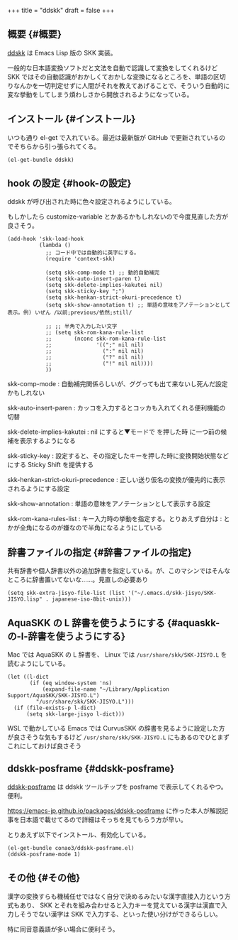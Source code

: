 +++
title = "ddskk"
draft = false
+++

## 概要 {#概要}

[ddskk](http://openlab.ring.gr.jp/skk/ddskk-ja.html) は Emacs Lisp 版の SKK 実装。

一般的な日本語変換ソフトだと文法を自動で認識して変換をしてくれるけど
SKK ではその自動認識がおかしくておかしな変換になるところを、単語の区切りなんかを一切判定せずに人間がそれを教えてあげることで、そういう自動的に変な挙動をしてしまう煩わしさから開放されるようになっている。


## インストール {#インストール}

いつも通り el-get で入れている。最近は最新版が GitHub で更新されているのでそちらから引っ張られてくる。

```emacs-lisp
(el-get-bundle ddskk)
```


## hook の設定 {#hook-の設定}

ddskk が呼び出された時に色々設定されるようにしている。

もしかしたら customize-variable とかあるかもしれないので今度見直した方が良さそう。

```emacs-lisp
(add-hook 'skk-load-hook
          (lambda ()
            ;; コード中では自動的に英字にする。
            (require 'context-skk)

            (setq skk-comp-mode t) ;; 動的自動補完
            (setq skk-auto-insert-paren t)
            (setq skk-delete-implies-kakutei nil)
            (setq skk-sticky-key ";")
            (setq skk-henkan-strict-okuri-precedence t)
            (setq skk-show-annotation t) ;; 単語の意味をアノテーションとして表示。例) いぜん /以前;previous/依然;still/

            ;; ;; 半角で入力したい文字
            ;; (setq skk-rom-kana-rule-list
            ;;       (nconc skk-rom-kana-rule-list
            ;;              '((";" nil nil)
            ;;                (":" nil nil)
            ;;                ("?" nil nil)
            ;;                ("!" nil nil))))
            ))
```

skk-comp-mode
: 自動補完関係らしいが、ググっても出て来ないし死んだ設定かもしれない

skk-auto-insert-paren
: カッコを入力するとコッカも入れてくれる便利機能の切替

skk-delete-implies-kakutei
: nil にすると▼モードで <BS> を押した時 に一つ前の候補を表示するようになる

skk-sticky-key
: 設定すると、その指定したキーを押した時に変換開始状態などにする Sticky Shift を提供する

skk-henkan-strict-okuri-precedence
: 正しい送り仮名の変換が優先的に表示されるようにする設定

skk-show-annotation
: 単語の意味をアノテーションとして表示する設定

skk-rom-kana-rules-list
: キー入力時の挙動を指定する。とりあえず自分は : とかが全角になるのが嫌なので半角になるようにしている


## 辞書ファイルの指定 {#辞書ファイルの指定}

共有辞書や個人辞書以外の追加辞書を指定している。が、このマシンではそんなところに辞書置いてないな……。見直しの必要あり

```emacs-lisp
(setq skk-extra-jisyo-file-list (list '("~/.emacs.d/skk-jisyo/SKK-JISYO.lisp" . japanese-iso-8bit-unix)))
```


## AquaSKK の L 辞書を使うようにする {#aquaskk-の-l-辞書を使うようにする}

Mac では AquaSKK の L 辞書を、
Linux では `/usr/share/skk/SKK-JISYO.L` を読むようにしている。

```emacs-lisp
(let ((l-dict
       (if (eq window-system 'ns)
           (expand-file-name "~/Library/Application Support/AquaSKK/SKK-JISYO.L")
         "/usr/share/skk/SKK-JISYO.L")))
  (if (file-exists-p l-dict)
      (setq skk-large-jisyo l-dict)))
```

WSL で動かしている Emacs では
CurvusSKK の辞書を見るように設定した方が良さそうな気もするけど
`/usr/share/skk/SKK-JISYO.L` にもあるのでひとまずこれにしておけば良さそう


## ddskk-posframe {#ddskk-posframe}

[ddskk-posframe](https://github.com/conao3/ddskk-posframe.el/) は ddskk ツールチップを posframe で表示してくれるやつ。便利。

<https://emacs-jp.github.io/packages/ddskk-posframe>
に作った本人が解説記事を日本語で載せてるので詳細はそっちを見てもらう方が早い。

とりあえず以下でインストール、有効化している。

```emacs-lisp
(el-get-bundle conao3/ddskk-posframe.el)
(ddskk-posframe-mode 1)
```


## その他 {#その他}

漢字の変換すらも機械任せではなく自分で決めるみたいな漢字直接入力という方式もあり、
SKK とそれを組み合わせると入力キーを覚えている漢字は漢直で入力しそうでない漢字は SKK で入力する、といった使い分けができるらしい。

特に同音意義語が多い場合に便利そう。
